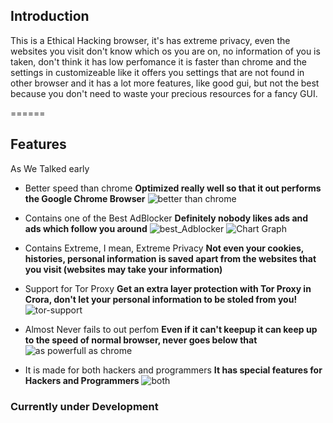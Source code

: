 ## Introduction
This is a Ethical Hacking browser, it's has extreme privacy, even the websites you visit don't know which os you are on, no information of you is taken, don't think it has low perfomance it is faster than chrome and the settings in customizeable like it offers you settings that are not found in other browser and it has a lot more features, like good gui, but not the best because you don't need to waste your precious resources for a fancy GUI.

======

## Features
As We Talked early

- Better speed than chrome
**Optimized really well so that it out performs the Google Chrome Browser**
![better than chrome](https://user-images.githubusercontent.com/69463173/229420414-9987a843-ddc4-4436-8865-d09ac13e8256.png)

- Contains one of the Best AdBlocker
**Definitely nobody likes ads and ads which follow you around**
![best_Adblocker](https://user-images.githubusercontent.com/69463173/229422200-26ae6678-435f-4510-989c-cde8cb1e37dc.png)
![Chart Graph](https://user-images.githubusercontent.com/69463173/229422211-9b05edc6-4eb0-48fc-9627-715a6005b044.png)

- Contains Extreme, I mean, Extreme Privacy
**Not even your cookies, histories, personal information is saved apart from the websites that you visit (websites may take your information)**

- Support for Tor Proxy
**Get an extra layer protection with Tor Proxy in Crora, don't let your personal information to be stoled from you!**
![tor-support](https://user-images.githubusercontent.com/69463173/229423424-984eb532-7637-4231-8dd2-ec54c4fce3b4.png)

- Almost Never fails to out perfom
**Even if it can't keepup it can keep up to the speed of normal browser, never goes below that**
![as powerfull as chrome](https://user-images.githubusercontent.com/69463173/229422703-26f52fe7-f087-4f95-8fb2-cc93b8ed1076.png)

- It is made for both hackers and programmers
**It has special features for Hackers and Programmers**
![both](https://user-images.githubusercontent.com/69463173/229422876-0761928c-37d5-40d5-bf13-48a0442002a8.png)

### Currently under Development
